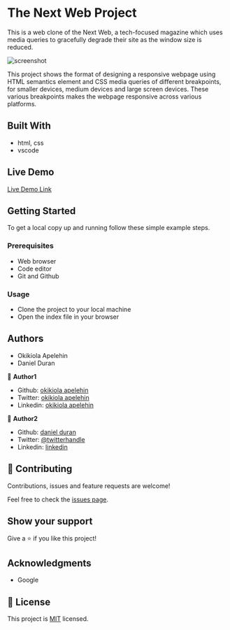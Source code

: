 # The Next Web Project
This is a web clone of the Next Web, a tech-focused magazine which uses media queries to gracefully degrade their site as the window size is reduced.

![screenshot](asset/images/screenchot.PNG)

This project shows the format of designing a responsive webpage using HTML semantics element and CSS media queries of different breakpoints, for smaller devices, medium devices and large screen devices. These various breakpoints makes the webpage responsive across various platforms.

## Built With

- html, css
- vscode

## Live Demo

[Live Demo Link]()


## Getting Started

To get a local copy up and running follow these simple example steps.

### Prerequisites
- Web browser
- Code editor
- Git and Github

### Usage
- Clone the project to your local machine 
- Open the index file in your browser

## Authors

- Okikiola Apelehin
- Daniel Duran 

👤 **Author1**

- Github: [okikiola apelehin](https://github.com/okikiola11)
- Twitter: [okikiola apelehin](https://twitter.com/Kikiolla3)
- Linkedin: [okikiola apelehin](https://www.linkedin.com/in/okikiola-apelehin-459008122/)

👤 **Author2**

- Github: [daniel duran](https://github.com/Daniduran-devr)
- Twitter: [@twitterhandle]()
- Linkedin: [linkedin]()

## 🤝 Contributing

Contributions, issues and feature requests are welcome!

Feel free to check the [issues page](issues/).

## Show your support

Give a ⭐️ if you like this project!

## Acknowledgments

- Google

## 📝 License

This project is [MIT](lic.url) licensed.
